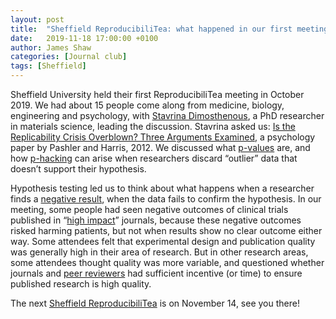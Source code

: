 ```yaml
---
layout: post
title:  "Sheffield ReproducibiliTea: what happened in our first meeting?"
date:   2019-11-18 17:00:00 +0100
author: James Shaw
categories: [Journal club]
tags: [Sheffield]
---
```


Sheffield University held their first ReproducibiliTea meeting in October 2019.  We had about 15 people come along from medicine, biology, engineering and psychology, with [Stavrina Dimosthenous](https://twitter.com/stavrhina), a PhD researcher in materials science, leading the discussion.  Stavrina asked us: [Is the Replicability Crisis Overblown? Three Arguments Examined](https://doi.org/10.1177/1745691612463401), a psychology paper by Pashler and Harris, 2012.  We discussed what [p-values](https://en.wikipedia.org/wiki/P-value) are, and how [p-hacking](https://en.wikipedia.org/wiki/Data_dredging) can arise when researchers discard “outlier” data that doesn’t support their hypothesis.

Hypothesis testing led us to think about what happens when a researcher finds a [negative result](https://en.wikipedia.org/wiki/Null_result), when the data fails to confirm the hypothesis.  In our meeting, some people had seen negative outcomes of clinical trials published in “[high impact](https://en.wikipedia.org/wiki/Impact_factor)” journals, because these negative outcomes risked harming patients, but not when results show no clear outcome either way.  Some attendees felt that experimental design and publication quality was generally high in their area of research.  But in other research areas, some attendees thought quality was more variable, and questioned whether journals and [peer reviewers](https://en.wikipedia.org/wiki/Peer_review) had sufficient incentive (or time) to ensure published research is high quality.

The next [Sheffield ReproducibiliTea](/journal-clubs/#Sheffield) is on November 14, see you there!
